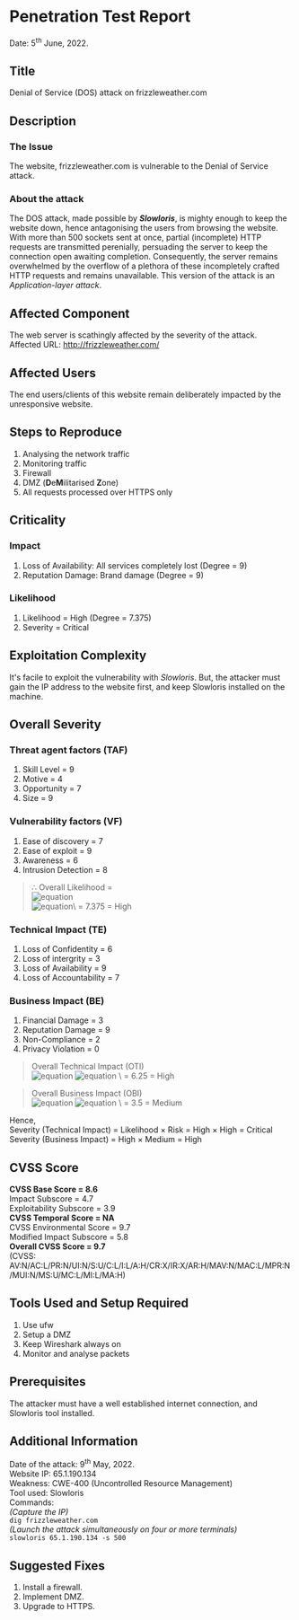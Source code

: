 # Penetration Test Report
Date: 5<sup>th</sup> June, 2022.
## Title
Denial of Service (DOS) attack on frizzleweather.com

## Description
### The Issue
The website, frizzleweather.com is vulnerable to the Denial of Service attack. 

### About the attack
The DOS attack, made possible by _**Slowloris**_, is mighty enough to keep the website down, hence antagonising the users from browsing the website. With more than 500 sockets sent at once, partial (incomplete) HTTP requests are transmitted perenially, persuading the server to keep the connection open awaiting completion. Consequently, the server remains overwhelmed by the overflow of a plethora of these incompletely crafted HTTP requests and remains unavailable. This version of the attack is an _Application-layer attack_.

## Affected Component
The web server is scathingly affected by the severity of the attack.\
Affected URL: http://frizzleweather.com/

## Affected Users
The end users/clients of this website remain deliberately impacted by the unresponsive website.

## Steps to Reproduce
1. Analysing the network traffic
2. Monitoring traffic
3. Firewall
4. DMZ (**D**e**M**ilitarised **Z**one)
5. All requests processed over HTTPS only

## Criticality
### Impact
1. Loss of Availability: All services completely lost (Degree = 9)
2. Reputation Damage: Brand damage (Degree = 9)
### Likelihood
1. Likelihood = High (Degree = 7.375)
2. Severity = Critical

## Exploitation Complexity
It's facile to exploit the vulnerability with _Slowloris_. But, the attacker must gain the IP address to the website first, and keep Slowloris installed on the machine.

## Overall Severity
### Threat agent factors (TAF)
1. Skill Level = 9
2. Motive = 4
3. Opportunity = 7
4. Size = 9
### Vulnerability factors (VF)
1. Ease of discovery = 7
2. Ease of exploit = 9
3. Awareness = 6
4. Intrusion Detection = 8

> ∴ Overall Likelihood = \
![equation](https://latex.codecogs.com/svg.image?\bg{white}=\frac{\sum&space;TAF&space;&plus;&space;\sum&space;VF}{\sum&space;no.&space;of&space;factors})\
![equation](https://latex.codecogs.com/svg.image?\bg{white}=\frac{(9&plus;4&plus;7&plus;9)&plus;(7&plus;9&plus;6&plus;8)}{8})\
= 7.375 = High

### Technical Impact (TE)
1. Loss of Confidentity = 6
2. Loss of intergrity = 3
3. Loss of Availability = 9
4. Loss of Accountability = 7

### Business Impact (BE)
1. Financial Damage = 3
2. Reputation Damage = 9
3. Non-Compliance = 2
4. Privacy Violation = 0

> Overall Technical Impact (OTI) \
![equation](https://latex.codecogs.com/svg.image?\bg{white}=\frac{\sum&space;TE}{\sum&space;no.&space;of&space;factors}) 
![equation](https://latex.codecogs.com/svg.image?\bg{white}=\frac{(6&plus;3&plus;9&plus;7)}{4}) \
= 6.25 = High

> Overall Business Impact (OBI) \
![equation](https://latex.codecogs.com/svg.image?\bg{white}=\frac{\sum&space;BE}{\sum&space;no.&space;of&space;factors}) 
![equation](https://latex.codecogs.com/svg.image?\bg{white}=\frac{(3&plus;9&plus;2&plus;0)}{4}) \
= 3.5 = Medium

Hence,\
Severity (Technical Impact) = Likelihood × Risk = High × High = Critical\
Severity (Business Impact) = High × Medium = High 

## CVSS Score
**CVSS Base Score = 8.6**\
Impact Subscore = 4.7\
Exploitability Subscore = 3.9\
**CVSS Temporal Score = NA**\
CVSS Environmental Score = 9.7\
Modified Impact Subscore = 5.8\
**Overall CVSS Score = 9.7**\
(CVSS: AV:N/AC:L/PR:N/UI:N/S:U/C:L/I:L/A:H/CR:X/IR:X/AR:H/MAV:N/MAC:L/MPR:N/MUI:N/MS:U/MC:L/MI:L/MA:H)

## Tools Used and Setup Required
1. Use ufw
2. Setup a DMZ
3. Keep Wireshark always on
4. Monitor and analyse packets

## Prerequisites
The attacker must have a well established internet connection, and Slowloris tool installed.

## Additional Information
Date of the attack: 9<sup>th</sup> May, 2022.\
Website IP: 65.1.190.134\
Weakness: CWE-400 (Uncontrolled Resource Management)\
Tool used: Slowloris\
Commands:\
_(Capture the IP)_\
`dig frizzleweather.com`\
_(Launch the attack simultaneously on four or more terminals)_\
`slowloris 65.1.190.134 -s 500`

## Suggested Fixes
1. Install a firewall.
2. Implement DMZ.
3. Upgrade to HTTPS.